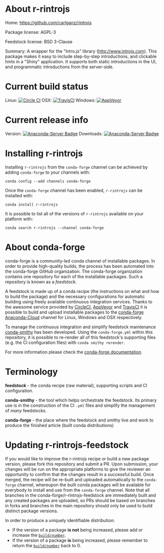 About r-rintrojs
================

Home: https://github.com/carlganz/rintrojs

Package license: AGPL-3

Feedstock license: BSD 3-Clause

Summary: A wrapper for the "Intro.js" library (http://www.introjs.com).
This package makes it easy to include step-by-step introductions, and clickable hints
in a "Shiny" application. It supports both static introductions in the UI, and
programmatic introductions from  the server-side.




Current build status
====================

Linux: [![Circle CI](https://circleci.com/gh/conda-forge/r-rintrojs-feedstock.svg?style=shield)](https://circleci.com/gh/conda-forge/r-rintrojs-feedstock)
OSX: [![TravisCI](https://travis-ci.org/conda-forge/r-rintrojs-feedstock.svg?branch=master)](https://travis-ci.org/conda-forge/r-rintrojs-feedstock)
Windows: [![AppVeyor](https://ci.appveyor.com/api/projects/status/github/conda-forge/r-rintrojs-feedstock?svg=True)](https://ci.appveyor.com/project/conda-forge/r-rintrojs-feedstock/branch/master)

Current release info
====================
Version: [![Anaconda-Server Badge](https://anaconda.org/conda-forge/r-rintrojs/badges/version.svg)](https://anaconda.org/conda-forge/r-rintrojs)
Downloads: [![Anaconda-Server Badge](https://anaconda.org/conda-forge/r-rintrojs/badges/downloads.svg)](https://anaconda.org/conda-forge/r-rintrojs)

Installing r-rintrojs
=====================

Installing `r-rintrojs` from the `conda-forge` channel can be achieved by adding `conda-forge` to your channels with:

```
conda config --add channels conda-forge
```

Once the `conda-forge` channel has been enabled, `r-rintrojs` can be installed with:

```
conda install r-rintrojs
```

It is possible to list all of the versions of `r-rintrojs` available on your platform with:

```
conda search r-rintrojs --channel conda-forge
```


About conda-forge
=================

conda-forge is a community-led conda channel of installable packages.
In order to provide high-quality builds, the process has been automated into the
conda-forge GitHub organization. The conda-forge organization contains one repository
for each of the installable packages. Such a repository is known as a *feedstock*.

A feedstock is made up of a conda recipe (the instructions on what and how to build
the package) and the necessary configurations for automatic building using freely
available continuous integration services. Thanks to the awesome service provided by
[CircleCI](https://circleci.com/), [AppVeyor](http://www.appveyor.com/)
and [TravisCI](https://travis-ci.org/) it is possible to build and upload installable
packages to the [conda-forge](https://anaconda.org/conda-forge)
[Anaconda-Cloud](http://docs.anaconda.org/) channel for Linux, Windows and OSX respectively.

To manage the continuous integration and simplify feedstock maintenance
[conda-smithy](http://github.com/conda-forge/conda-smithy) has been developed.
Using the ``conda-forge.yml`` within this repository, it is possible to re-render all of
this feedstock's supporting files (e.g. the CI configuration files) with ``conda smithy rerender``.

For more information please check the [conda-forge documentation](https://conda-forge.org/docs/).

Terminology
===========

**feedstock** - the conda recipe (raw material), supporting scripts and CI configuration.

**conda-smithy** - the tool which helps orchestrate the feedstock.
                   Its primary use is in the construction of the CI ``.yml`` files
                   and simplify the management of *many* feedstocks.

**conda-forge** - the place where the feedstock and smithy live and work to
                  produce the finished article (built conda distributions)


Updating r-rintrojs-feedstock
=============================

If you would like to improve the r-rintrojs recipe or build a new
package version, please fork this repository and submit a PR. Upon submission,
your changes will be run on the appropriate platforms to give the reviewer an
opportunity to confirm that the changes result in a successful build. Once
merged, the recipe will be re-built and uploaded automatically to the
`conda-forge` channel, whereupon the built conda packages will be available for
everybody to install and use from the `conda-forge` channel.
Note that all branches in the conda-forge/r-rintrojs-feedstock are
immediately built and any created packages are uploaded, so PRs should be based
on branches in forks and branches in the main repository should only be used to
build distinct package versions.

In order to produce a uniquely identifiable distribution:
 * If the version of a package **is not** being increased, please add or increase
   the [``build/number``](http://conda.pydata.org/docs/building/meta-yaml.html#build-number-and-string).
 * If the version of a package **is** being increased, please remember to return
   the [``build/number``](http://conda.pydata.org/docs/building/meta-yaml.html#build-number-and-string)
   back to 0.